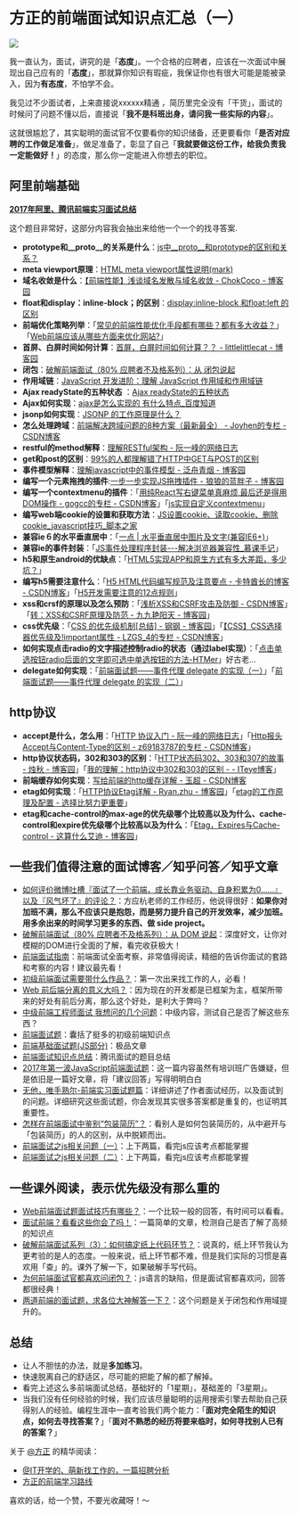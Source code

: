 # 方正的前端面试知识点汇总（一）

![](https://pic3.zhimg.com/v2-f20399ee14695886fbbb15f3c6111bc2_b.jpg)

我一直认为，面试，讲究的是「**态度**」。一个合格的应聘者，应该在一次面试中展现出自己应有的「**态度**」，那就算你知识有瑕疵，我保证你也有很大可能是能被录入，因为**有态度**，不怕学不会。

我见过不少面试者，上来直接说xxxxxx精通 ，简历里完全没有「干货」，面试的时候问了问题不懂以后，直接说「**我不是科班出身，请问我一些实际的内容**」。

这就很尴尬了，其实聪明的面试官不仅要看你的知识储备，还更要看你「**是否对应聘的工作做足准备**」，做足准备了，彰显了自己「**我就要做这份工作，给我负责我一定能做好！**」的态度，那么你一定能进入你想去的职位。

## **阿里前端基础**

**[2017年阿里、腾讯前端实习面试总结](https://zhuanlan.zhihu.com/p/26528397)**

这个题目非常好，这部分内容我会抽出来给他一个一个的找寻答案.

*   **prototype和__proto__的关系是什么**：[js中__proto__和prototype的区别和关系？](https://www.zhihu.com/question/34183746)
*   **meta viewport原理**：[HTML meta viewport属性说明(mark)](https:http://www.cnblogs.com/pigtail/archive/2013/03/15/2961631.html)
*   **域名收敛是什么**：[【前端性能】浅谈域名发散与域名收敛 - ChokCoco - 博客园](https:http://www.cnblogs.com/coco1s/p/5365179.html)
*   **float和display：inline-block；的区别**：[display:inline-block 和float:left 的区别](https:http://www.cnblogs.com/royc/p/6145346.html)
*   **前端优化策略列举**：「[常见的前端性能优化手段都有哪些？都有多大收益？](https://www.zhihu.com/question/40505685)」「[Web前端应该从哪些方面来优化网站?](https://www.zhihu.com/question/21658448)」
*   **首屏、白屏时间如何计算**：[首屏，白屏时间如何计算？？ - littlelittlecat - 博客园](https:http://www.cnblogs.com/littlelittlecat/p/6810294.html)
*   **闭包**：[破解前端面试（80% 应聘者不及格系列）：从 闭包说起](https://zhuanlan.zhihu.com/p/25855075)
*   **作用域链**：[JavaScript 开发进阶：理解 JavaScript 作用域和作用域链](https:http://www.cnblogs.com/lhb25/archive/2011/09/06/javascript-scope-chain.html)
*   **Ajax readyState的五种状态** ：[Ajax readyState的五种状态](https:http://blog.163.com/freestyle_le/blog/static/183279448201269112527311/)
*   **Ajax如何实现**：[ajax是怎么实现的 有什么特点_百度知道](https:https://zhidao.baidu.com/question/394980725.html)
*   **jsonp如何实现**：[JSONP 的工作原理是什么？](https://www.zhihu.com/question/19966531)
*   **怎么处理跨域**：[前端解决跨域问题的8种方案（最新最全） - Joyhen的专栏 - CSDN博客](https:http://blog.csdn.net/joyhen/article/details/21631833)
*   **restful的method解释**：[理解RESTful架构 - 阮一峰的网络日志](https:http://www.ruanyifeng.com/blog/2011/09/restful.html)
*   **get和post的区别**：[99%的人都理解错了HTTP中GET与POST的区别](https:http://www.techweb.com.cn/network/system/2016-10-11/2407736.shtml)
*   **事件模型解释**：[理解javascript中的事件模型 - 泛舟青烟 - 博客园](https:http://www.cnblogs.com/jyybeam/p/5794932.html)
*   **编写一个元素拖拽的插件**:[一步一步实现JS拖拽插件 - 狼狼的蓝胖子 - 博客园](https:http://www.cnblogs.com/lrzw32/p/4696655.html)
*   **编写一个contextmenu的插件**：「[用纯React写右键菜单真麻烦,最后还是得用DOM操作 - gogcc的专栏 - CSDN博客](https:http://blog.csdn.net/gogcc/article/details/52547136)」「[js实现自定义contextmenu](https:http://www.jianshu.com/p/8c358b38734f)」
*   **编写web端cookie的设置和获取方法**：[JS设置cookie、读取cookie、删除cookie_javascript技巧_脚本之家](https:http://www.jb51.net/article/64330.htm)
*   **兼容ie６的水平垂直居中**：「[一点 | 水平垂直居中图片及文字(兼容IE6+)](https:http://www.ydcss.com/archives/497)」
*   **兼容ie的事件封装**：「[JS事件处理程序封装---解决浏览器兼容性_慕课手记](https:http://www.imooc.com/article/16877)」
*   **h5和原生android的优缺点**：「[HTML5实现APP和原生方式有多大差距，多少坑？](https://www.zhihu.com/question/36158085)」
*   **编写h5需要注意什么**：「[H5 HTML代码编写规范及注意要点 - 卡特酋长的博客 - CSDN博客](https:http://blog.csdn.net/sinat_34719507/article/details/53891959)」「[H5开发需要注意的12点规则](https:https://www.douban.com/note/557518831/?type=like)」
*   **xss和crsf的原理以及怎么预防**：「[浅析XSS和CSRF攻击及防御 - CSDN博客](https:http://blog.csdn.net/koastal/article/details/52905358)」「[转：XSS和CSRF原理及防范 - 九九艳阳天 - 博客园](https:http://www.cnblogs.com/chenxl/p/6829660.html)」
*   **css优先级**：「[CSS 的优先级机制[总结] - 钢钢 - 博客园](https:http://www.cnblogs.com/xugang/archive/2010/09/24/1833760.html)」「[【CSS】CSS选择器优先级及!important属性 - LZGS_4的专栏 - CSDN博客](https:http://blog.csdn.net/lzgs_4/article/details/43446303)」
*   **如何实现点击radio的文字描述控制radio的状态（通过label实现）**：「[点击单选按钮radio后面的文字即可选中单选按钮的方法-HTMer](https:http://www.htmer.com/article/608.htm)」好古老...
*   **delegate如何实现**：「[前端面试题——事件代理 delegate 的实现（一）](https://zhuanlan.zhihu.com/p/27554181)」「[前端面试题——事件代理 delegate 的实现（二）](https://zhuanlan.zhihu.com/p/27653120)」

## **http协议**

*   **accept是什么，怎么用**：「[HTTP 协议入门 - 阮一峰的网络日志](https:http://www.ruanyifeng.com/blog/2016/08/http.html)」「[Http报头Accept与Content-Type的区别 - z69183787的专栏 - CSDN博客](https:http://blog.csdn.net/z69183787/article/details/52313101)」
*   **http协议状态码，302和303的区别**：「[HTTP状态码302、303和307的故事 - 烛秋 - 博客园](https:http://www.cnblogs.com/cswuyg/p/3871976.html)」「[我的理解：http协议中302和303的区别 - - ITeye博客](https:http://ayis.iteye.com/blog/2177023)」
*   **前端缓存如何实现**：[写给前端的http缓存详解 - 玉超 - CSDN博客](https:http://blog.csdn.net/u012545279/article/details/17679061)
*   **etag如何实现**：「[HTTP协议Etag详解 - Ryan.zhu - 博客园](https:http://www.cnblogs.com/flysnow-z/archive/2012/08/17/2644420.html)」「[etag的工作原理及配置 - 选择比努力更重要](https:https://my.oschina.net/debi/blog/50609)」
*   **etag和cache-control的max-age的优先级哪个比较高以及为什么、cache-control和expire优先级哪个比较高以及为什么**：「[Etag，Expires与Cache-control - 这算什么艾迪 - 博客园](https:http://www.cnblogs.com/huangzhilong/p/4999207.html)」

## **一些我们值得注意的面试博客／知乎问答／知乎文章**

*   [如何评价微博吐槽『面试了一个前端，成长靠业务驱动、自身积累为0……』以及『风气坏了』的评论？](https://www.zhihu.com/question/55861090)：方应杭老师的工作经历，他说得很好：**如果你对加班不满，那么不应该只是抱怨，而是努力提升自己的开发效率，减少加班。用多余出来的时间学习更多的东西、做 side project。**
*   [破解前端面试（80% 应聘者不及格系列）：从 DOM 说起](https://zhuanlan.zhihu.com/p/26420034)：深度好文，让你对模糊的DOM进行全面的了解，看完收获极大！
*   [前端面试指南](https://zhuanlan.zhihu.com/p/25859524)：前端面试全面考察，非常值得阅读，精细的告诉你面试的套路和考察的内容！建议最先看！
*   [初级前端面试需要带什么作品？](https://www.zhihu.com/question/39486348)：第一次出来找工作的人，必看！
*   [Web 前后端分离的意义大吗？](https://www.zhihu.com/question/28207685)：因为现在的开发都是已框架为主，框架所带来的好处有前后分离，那么这个好处，是利大于弊吗？
*   [中级前端工程师面试 我想问的几个问题](https://zhuanlan.zhihu.com/p/25701897)：中级内容，测试自己是否了解这些东西？
*   [前端面试题](https://zhuanlan.zhihu.com/p/23921848)：囊括了挺多的初级前端知识点
*   [前端基础面试题(JS部分)](https://zhuanlan.zhihu.com/p/28428367)：极品文章
*   [前端面试知识点总结](https://zhuanlan.zhihu.com/p/22606894)：腾讯面试的题目总结
*   [2017年第一波JavaScript前端面试题](https://zhuanlan.zhihu.com/p/25424194)：这一篇内容虽然有培训班广告嫌疑，但是依旧是一篇好文章，将「建议回答」写得明明白白
*   [无他，唯手熟尔-前端实习面试题篇](https://zhuanlan.zhihu.com/p/25860314)：详细讲述了作者面试经历，以及面试到的问题。详细研究这些面试题，你会发现其实很多答案都是重复的，也证明其重要性。
*   [怎样在前端面试中鉴别“包装简历”？](https://www.zhihu.com/question/56421594)：看别人是如何包装简历的，从中避开与「包装简历」的人的区别，从中脱颖而出。
*   [前端面试之js相关问题（一）](https://zhuanlan.zhihu.com/p/22109292)：上下两篇，看完js应该考点都能掌握
*   [前端面试之js相关问题（二）](https://zhuanlan.zhihu.com/p/22177711)：上下两篇，看完js应该考点都能掌握

## **一些课外阅读，表示优先级没有那么重的**

*   [Web前端面试题面试技巧有哪些？](https://www.zhihu.com/question/41978715)：一个比较一般的回答，有时间可以看看。
*   [面试前端？看看这些你会了吗！](https://zhuanlan.zhihu.com/p/24723874)：一篇简单的文章，检测自己是否了解了高频的知识点
*   [破解前端面试系列（3）：如何搞定纸上代码环节？](https://zhuanlan.zhihu.com/p/27172276)：说真的，纸上环节我认为更考验的是人的态度。一般来说，纸上环节都不难，但是我们实际的习惯是喜欢用「查」的。课外了解一下，如果破解手写代码。
*   [为何前端面试官都喜欢问闭包？](https://www.zhihu.com/question/30861304)：js语言的缺陷，但是面试官都喜欢问，回答都很经典！
*   [两道前端的面试题，求各位大神解答一下？](https://www.zhihu.com/question/63956110)：这个问题是关于闭包和作用域提升的。

## **总结**

*   让人不胆怯的办法，就是**多加练习**。
*   快速脱离自己的舒适区，尽可能的把能了解的都了解掉。
*   看完上述这么多前端面试总结，基础好的「1星期」，基础差的「3星期」。
*   当我们没有任何经验的时候，我们应该尽量聪明的运用搜索引擎去帮助自己获得别人的经验。编程生涯中一直考验我们两个能力：「**面对完全陌生的知识点，如何去寻找答案？**」「**面对不熟悉的经历将要来临时，如何寻找别人已有的答案？**」

关于 [@方正](https://www.zhihu.com/people/8c969f9067b5d198f6289eaef711557e) 的精华阅读：

*   [@IT开学的、萌新找工作的，一篇招聘分析](https://zhuanlan.zhihu.com/p/28973755)
*   [方正的前端学习路线](https://zhuanlan.zhihu.com/p/28886543)

喜欢的话，给一个赞，不要光收藏呀！～